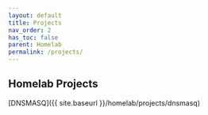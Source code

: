 ```yaml
---
layout: default
title: Projects
nav_order: 2
has_toc: false
parent: Homelab
permalink: /projects/
---
```



## Homelab Projects

[DNSMASQ]({{ site.baseurl }}/homelab/projects/dnsmasq)

